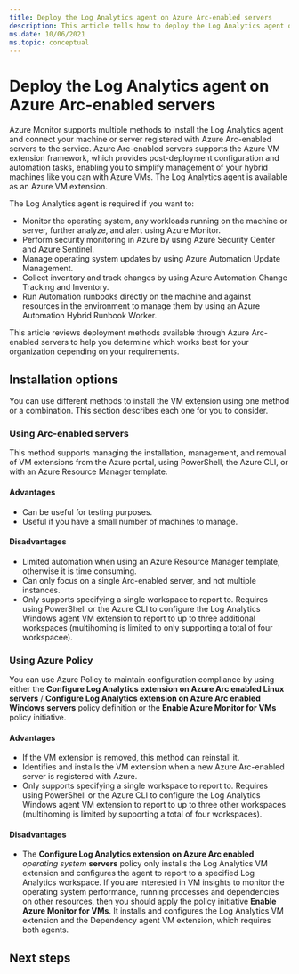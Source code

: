 ```yaml
---
title: Deploy the Log Analytics agent on Azure Arc-enabled servers
description: This article tells how to deploy the Log Analytics agent on Windows and Linux-based machines registered with Azure Arc-enabled servers in your local datacenter or other cloud environment.
ms.date: 10/06/2021
ms.topic: conceptual 
---
```


# Deploy the Log Analytics agent on Azure Arc-enabled servers

Azure Monitor supports multiple methods to install the Log Analytics agent and connect your machine or server registered with Azure Arc-enabled servers to the service. Azure Arc-enabled servers supports the Azure VM extension framework, which provides post-deployment configuration and automation tasks, enabling you to simplify management of your hybrid machines like you can with Azure VMs. The Log Analytics agent is available as an Azure VM extension.

The Log Analytics agent is required if you want to:

* Monitor the operating system, any workloads running on the machine or server, further analyze, and alert using Azure Monitor.
* Perform security monitoring in Azure by using Azure Security Center and Azure Sentinel.
* Manage operating system updates by using Azure Automation Update Management.
* Collect inventory and track changes by using Azure Automation Change Tracking and Inventory.
* Run Automation runbooks directly on the machine and against resources in the environment to manage them by using an Azure Automation Hybrid Runbook Worker.

This article reviews deployment methods available through Azure Arc-enabled servers to help you determine which works best for your organization depending on your requirements.

## Installation options

You can use different methods to install the VM extension using one method or a combination. This section describes each one for you to consider.

### Using Arc-enabled servers

This method supports managing the installation, management, and removal of VM extensions from the Azure portal, using PowerShell, the Azure CLI, or with an Azure Resource Manager template.

#### Advantages

* Can be useful for testing purposes.
* Useful if you have a small number of machines to manage.

#### Disadvantages

* Limited automation when using an Azure Resource Manager template, otherwise it is time consuming.
* Can only focus on a single Arc-enabled server, and not multiple instances.
* Only supports specifying a single workspace to report to. Requires using PowerShell or the Azure CLI to configure the Log Analytics Windows agent VM extension to report to up to three additional workspaces (multihoming is limited to only supporting a total of four workspacee).

### Using Azure Policy

You can use Azure Policy to maintain configuration compliance by using either the **Configure Log Analytics extension on Azure Arc enabled Linux servers** / **Configure Log Analytics extension on Azure Arc enabled Windows servers** policy definition or the **Enable Azure Monitor for VMs** policy initiative.

#### Advantages

* If the VM extension is removed, this method can reinstall it.
* Identifies and installs the VM extension when a new Azure Arc-enabled server is registered with Azure.
* Only supports specifying a single workspace to report to. Requires using PowerShell or the Azure CLI to configure the Log Analytics Windows agent VM extension to report to up to three other workspaces (multihoming is limited by supporting a total of four workspaces).

#### Disadvantages

* The **Configure Log Analytics extension on Azure Arc enabled** *operating system* **servers** policy only installs the Log Analytics VM extension and configures the agent to report to a specified Log Analytics workspace. If you are interested in VM insights to monitor the operating system performance, running processes and dependencies on other resources, then you should apply the policy initiative **Enable Azure Monitor for VMs**. It installs and configures the Log Analytics VM extension and the Dependency agent VM extension, which requires both agents.

## Next steps